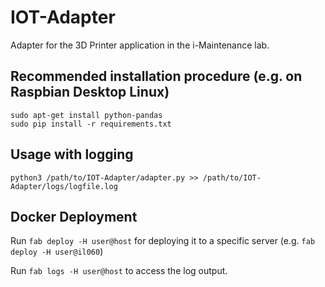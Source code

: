 # IOT-Adapter
Adapter for the 3D Printer application in the i-Maintenance lab.

## Recommended installation procedure (e.g. on Raspbian Desktop Linux)

```
sudo apt-get install python-pandas
sudo pip install -r requirements.txt
```

## Usage with logging

```
python3 /path/to/IOT-Adapter/adapter.py >> /path/to/IOT-Adapter/logs/logfile.log
```

## Docker Deployment

Run ```fab deploy -H user@host``` for deploying it to a specific server (e.g. ```fab deploy -H user@il060```)

Run ```fab logs -H user@host``` to access the log output.
